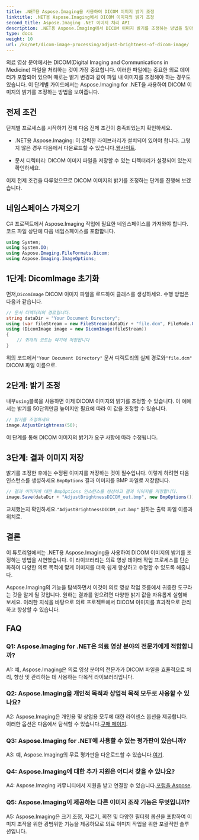 ```yaml
---
title: .NET용 Aspose.Imaging을 사용하여 DICOM 이미지 밝기 조정
linktitle: .NET용 Aspose.Imaging에서 DICOM 이미지의 밝기 조정
second_title: Aspose.Imaging .NET 이미지 처리 API
description: .NET용 Aspose.Imaging에서 DICOM 이미지 밝기를 조정하는 방법을 알아보세요. 의료 이미지를 쉽게 향상시킬 수 있습니다.
type: docs
weight: 10
url: /ko/net/dicom-image-processing/adjust-brightness-of-dicom-image/
---
```

의료 영상 분야에서는 DICOM(Digital Imaging and Communications in Medicine) 파일을 처리하는 것이 가장 중요합니다. 이러한 파일에는 중요한 의료 데이터가 포함되어 있으며 때로는 밝기 변경과 같이 파일 내 이미지를 조정해야 하는 경우도 있습니다. 이 단계별 가이드에서는 Aspose.Imaging for .NET을 사용하여 DICOM 이미지의 밝기를 조정하는 방법을 보여줍니다.

## 전제 조건

단계별 프로세스를 시작하기 전에 다음 전제 조건이 충족되었는지 확인하세요.

-  .NET용 Aspose.Imaging: 이 강력한 라이브러리가 설치되어 있어야 합니다. 그렇지 않은 경우 다음에서 다운로드할 수 있습니다.[웹사이트](https://releases.aspose.com/imaging/net/).

- 문서 디렉터리: DICOM 이미지 파일을 저장할 수 있는 디렉터리가 설정되어 있는지 확인하세요.

이제 전제 조건을 다루었으므로 DICOM 이미지의 밝기를 조정하는 단계를 진행해 보겠습니다.

## 네임스페이스 가져오기

C# 프로젝트에서 Aspose.Imaging 작업에 필요한 네임스페이스를 가져와야 합니다. 코드 파일 상단에 다음 네임스페이스를 포함합니다.

```csharp
using System;
using System.IO;
using Aspose.Imaging.FileFormats.Dicom;
using Aspose.Imaging.ImageOptions;
```

## 1단계: DicomImage 초기화

 먼저,`DicomImage` DICOM 이미지 파일을 로드하여 클래스를 생성하세요. 수행 방법은 다음과 같습니다.

```csharp
// 문서 디렉터리의 경로입니다.
string dataDir = "Your Document Directory";
using (var fileStream = new FileStream(dataDir + "file.dcm", FileMode.Open, FileAccess.Read))
using (DicomImage image = new DicomImage(fileStream))
{
    // 귀하의 코드는 여기에 저장됩니다
}
```

 위의 코드에서`"Your Document Directory"` 문서 디렉토리의 실제 경로와`"file.dcm"` DICOM 파일 이름으로.

## 2단계: 밝기 조정

 내부`using`블록을 사용하면 이제 DICOM 이미지의 밝기를 조정할 수 있습니다. 이 예에서는 밝기를 50단위만큼 높이지만 필요에 따라 이 값을 조정할 수 있습니다.

```csharp
// 밝기를 조정하세요
image.AdjustBrightness(50);
```

이 단계를 통해 DICOM 이미지의 밝기가 요구 사항에 따라 수정됩니다.

## 3단계: 결과 이미지 저장

 밝기를 조정한 후에는 수정된 이미지를 저장하는 것이 필수입니다. 이렇게 하려면 다음 인스턴스를 생성하세요.`BmpOptions` 결과 이미지를 BMP 파일로 저장합니다.

```csharp
// 결과 이미지에 대한 BmpOptions 인스턴스를 생성하고 결과 이미지를 저장합니다.
image.Save(dataDir + "AdjustBrightnessDICOM_out.bmp", new BmpOptions());
```

 교체했는지 확인하세요.`"AdjustBrightnessDICOM_out.bmp"` 원하는 출력 파일 이름과 위치로.

## 결론

이 튜토리얼에서는 .NET용 Aspose.Imaging을 사용하여 DICOM 이미지의 밝기를 조정하는 방법을 시연했습니다. 이 라이브러리는 의료 영상 데이터 작업 프로세스를 단순화하여 다양한 의료 목적에 맞게 이미지를 더욱 쉽게 향상하고 수정할 수 있도록 해줍니다.

Aspose.Imaging의 기능을 탐색하면서 이것이 의료 영상 작업 흐름에서 귀중한 도구라는 것을 알게 될 것입니다. 원하는 결과를 얻으려면 다양한 밝기 값을 자유롭게 실험해 보세요. 이러한 지식을 바탕으로 의료 프로젝트에서 DICOM 이미지를 효과적으로 관리하고 향상할 수 있습니다.

## FAQ

### Q1: Aspose.Imaging for .NET은 의료 영상 분야의 전문가에게 적합합니까?

A1: 예, Aspose.Imaging은 의료 영상 분야의 전문가가 DICOM 파일을 효율적으로 처리, 향상 및 관리하는 데 사용하는 다목적 라이브러리입니다.

### Q2: Aspose.Imaging을 개인적 목적과 상업적 목적 모두로 사용할 수 있나요?

 A2: Aspose.Imaging은 개인용 및 상업용 모두에 대한 라이센스 옵션을 제공합니다. 이러한 옵션은 다음에서 탐색할 수 있습니다.[구매 페이지](https://purchase.aspose.com/buy).

### Q3: Aspose.Imaging for .NET에 사용할 수 있는 평가판이 있습니까?

 A3: 예, Aspose.Imaging의 무료 평가판을 다운로드할 수 있습니다.[여기](https://releases.aspose.com/).

### Q4: Aspose.Imaging에 대한 추가 지원은 어디서 찾을 수 있나요?

A4: Aspose.Imaging 커뮤니티에서 지원을 받고 연결할 수 있습니다.[포럼을 Aspose](https://forum.aspose.com/).

### Q5: Aspose.Imaging이 제공하는 다른 이미지 조작 기능은 무엇입니까?

A5: Aspose.Imaging은 크기 조정, 자르기, 회전 및 다양한 필터링 옵션을 포함하여 이미지 조작을 위한 광범위한 기능을 제공하므로 의료 이미지 작업을 위한 포괄적인 솔루션입니다.